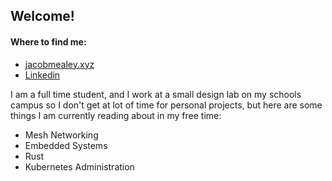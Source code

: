 ## Welcome! 

#### Where to find me:
 - [jacobmealey.xyz](https://www.jacobmealey.xyz)
 - [Linkedin](https://www.linkedin.com/in/jacobmealey)
 
 
I am a full time student, and I work at a small design lab on my schools campus so I don't get at lot of time for personal projects, but here are some things I am currently reading about in my free time:


 - Mesh Networking
 - Embedded Systems
 - Rust
 - Kubernetes Administration
 

